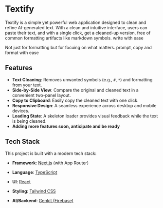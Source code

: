 # Textify

Textify is a simple yet powerful web application designed to clean and refine AI-generated text. With a clean and intuitive interface, users can paste their text, and with a single click, get a cleaned-up version, free of common formatting artifacts like markdown symbols. write with ease

Not just for formatting but for focuing on what matters.  prompt, copy and format with ease
## Features

- **Text Cleaning**: Removes unwanted symbols (e.g., `#`, `*`) and formatting from your text.
- **Side-by-Side View**: Compare the original and cleaned text in a convenient two-panel layout.
- **Copy to Clipboard**: Easily copy the cleaned text with one click.
- **Responsive Design**: A seamless experience across desktop and mobile devices.
- **Loading State**: A skeleton loader provides visual feedback while the text is being cleaned.
- **Adding more features soon, anticipate and be ready**

## Tech Stack

This project is built with a modern tech stack:

- **Framework**: [Next.js](https://nextjs.org/) (with App Router)
- **Language**: [TypeScript](https://www.typescriptlang.org/)
- **UI**: [React](https://react.dev/)
- **Styling**: [Tailwind CSS](https://tailwindcss.com/)

- **AI/Backend**: [Genkit (Firebase)](https://firebase.google.com/docs/genkit)




